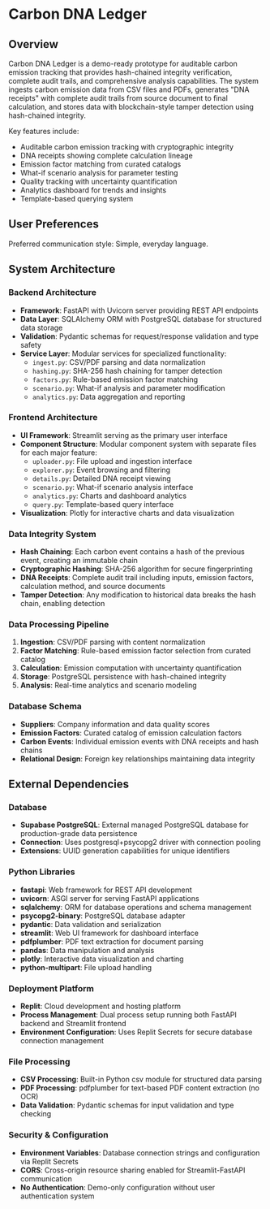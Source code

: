 # Carbon DNA Ledger

## Overview

Carbon DNA Ledger is a demo-ready prototype for auditable carbon emission tracking that provides hash-chained integrity verification, complete audit trails, and comprehensive analysis capabilities. The system ingests carbon emission data from CSV files and PDFs, generates "DNA receipts" with complete audit trails from source document to final calculation, and stores data with blockchain-style tamper detection using hash-chained integrity.

Key features include:
- Auditable carbon emission tracking with cryptographic integrity
- DNA receipts showing complete calculation lineage 
- Emission factor matching from curated catalogs
- What-if scenario analysis for parameter testing
- Quality tracking with uncertainty quantification
- Analytics dashboard for trends and insights
- Template-based querying system

## User Preferences

Preferred communication style: Simple, everyday language.

## System Architecture

### Backend Architecture
- **Framework**: FastAPI with Uvicorn server providing REST API endpoints
- **Data Layer**: SQLAlchemy ORM with PostgreSQL database for structured data storage
- **Validation**: Pydantic schemas for request/response validation and type safety
- **Service Layer**: Modular services for specialized functionality:
  - `ingest.py`: CSV/PDF parsing and data normalization
  - `hashing.py`: SHA-256 hash chaining for tamper detection
  - `factors.py`: Rule-based emission factor matching
  - `scenario.py`: What-if analysis and parameter modification
  - `analytics.py`: Data aggregation and reporting

### Frontend Architecture
- **UI Framework**: Streamlit serving as the primary user interface
- **Component Structure**: Modular component system with separate files for each major feature:
  - `uploader.py`: File upload and ingestion interface
  - `explorer.py`: Event browsing and filtering
  - `details.py`: Detailed DNA receipt viewing
  - `scenario.py`: What-if scenario analysis interface
  - `analytics.py`: Charts and dashboard analytics
  - `query.py`: Template-based query interface
- **Visualization**: Plotly for interactive charts and data visualization

### Data Integrity System
- **Hash Chaining**: Each carbon event contains a hash of the previous event, creating an immutable chain
- **Cryptographic Hashing**: SHA-256 algorithm for secure fingerprinting
- **DNA Receipts**: Complete audit trail including inputs, emission factors, calculation method, and source documents
- **Tamper Detection**: Any modification to historical data breaks the hash chain, enabling detection

### Data Processing Pipeline
1. **Ingestion**: CSV/PDF parsing with content normalization
2. **Factor Matching**: Rule-based emission factor selection from curated catalog
3. **Calculation**: Emission computation with uncertainty quantification
4. **Storage**: PostgreSQL persistence with hash-chained integrity
5. **Analysis**: Real-time analytics and scenario modeling

### Database Schema
- **Suppliers**: Company information and data quality scores
- **Emission Factors**: Curated catalog of emission calculation factors
- **Carbon Events**: Individual emission events with DNA receipts and hash chains
- **Relational Design**: Foreign key relationships maintaining data integrity

## External Dependencies

### Database
- **Supabase PostgreSQL**: External managed PostgreSQL database for production-grade data persistence
- **Connection**: Uses postgresql+psycopg2 driver with connection pooling
- **Extensions**: UUID generation capabilities for unique identifiers

### Python Libraries
- **fastapi**: Web framework for REST API development
- **uvicorn**: ASGI server for serving FastAPI applications
- **sqlalchemy**: ORM for database operations and schema management
- **psycopg2-binary**: PostgreSQL database adapter
- **pydantic**: Data validation and serialization
- **streamlit**: Web UI framework for dashboard interface
- **pdfplumber**: PDF text extraction for document parsing
- **pandas**: Data manipulation and analysis
- **plotly**: Interactive data visualization and charting
- **python-multipart**: File upload handling

### Deployment Platform
- **Replit**: Cloud development and hosting platform
- **Process Management**: Dual process setup running both FastAPI backend and Streamlit frontend
- **Environment Configuration**: Uses Replit Secrets for secure database connection management

### File Processing
- **CSV Processing**: Built-in Python csv module for structured data parsing
- **PDF Processing**: pdfplumber for text-based PDF content extraction (no OCR)
- **Data Validation**: Pydantic schemas for input validation and type checking

### Security & Configuration
- **Environment Variables**: Database connection strings and configuration via Replit Secrets
- **CORS**: Cross-origin resource sharing enabled for Streamlit-FastAPI communication
- **No Authentication**: Demo-only configuration without user authentication system